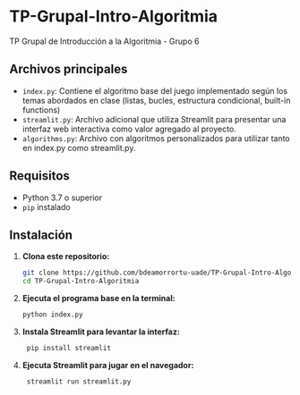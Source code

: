 # TP-Grupal-Intro-Algoritmia

TP Grupal de Introducción a la Algoritmia - Grupo 6

## Archivos principales

- `index.py`: Contiene el algoritmo base del juego implementado según los temas abordados en clase (listas, bucles, estructura condicional, built-in functions)
- `streamlit.py`: Archivo adicional que utiliza Streamlit para presentar una interfaz web interactiva como valor agregado al proyecto.
- `algorithms.py`: Archivo con algoritmos personalizados para utilizar tanto en index.py como streamlit.py.

## Requisitos

- Python 3.7 o superior
- `pip` instalado

## Instalación

1. **Clona este repositorio:**

   ```bash
   git clone https://github.com/bdeamorrortu-uade/TP-Grupal-Intro-Algoritmia
   cd TP-Grupal-Intro-Algoritmia
   ```

2. **Ejecuta el programa base en la terminal:**

   ```bash
   python index.py
   ```

3. **Instala Streamlit para levantar la interfaz:**

   ```bash
    pip install streamlit
   ```

4. **Ejecuta Streamlit para jugar en el navegador:**

   ```bash
    streamlit run streamlit.py
   ```
